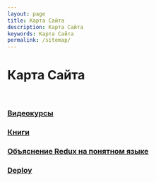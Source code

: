 ```yaml
---
layout: page
title: Карта Сайта
description: Карта Сайта
keywords: Карта Сайта
permalink: /sitemap/
---
```


# Карта Сайта

<br/>

### [Видеокурсы](/courses/)

### [Книги](/books/)

### [Объяснение Redux на понятном языке](/dev/client/react/redux/)

### [Deploy](/deploy/)
